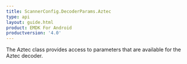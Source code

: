 ```yaml
---
title: ScannerConfig.DecoderParams.Aztec
type: api
layout: guide.html
product: EMDK For Android
productversion: '4.0'
---
```



The Aztec class provides access to parameters that are available for
 the Aztec decoder.












